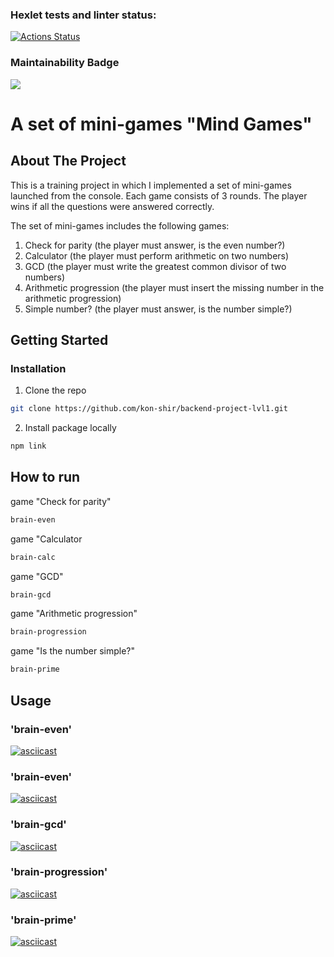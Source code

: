 ### Hexlet tests and linter status:
[![Actions Status](https://github.com/kon-shir/backend-project-lvl1/workflows/hexlet-check/badge.svg)](https://github.com/kon-shir/backend-project-lvl1/actions)

### Maintainability Badge
<a href="https://codeclimate.com/github/codeclimate/codeclimate/maintainability"><img src="https://api.codeclimate.com/v1/badges/a99a88d28ad37a79dbf6/maintainability" /></a>

# A set of mini-games "Mind Games"
## About The Project
This is a training project in which I implemented a set of mini-games launched from the console.
Each game consists of 3 rounds. The player wins if all the questions were answered correctly. 

The set of mini-games includes the following games:
1) Check for parity (the player must answer, is the even number?)
2) Calculator (the player must perform arithmetic on two numbers)
3) GCD (the player must write the greatest common divisor of two numbers)
4) Arithmetic progression (the player must insert the missing number in the arithmetic progression)
5) Simple number? (the player must answer, is the number simple?)
## Getting Started
### Installation
1. Clone the repo
```sh 
git clone https://github.com/kon-shir/backend-project-lvl1.git
```
2. Install package locally
```sh
npm link
```
## How to run
game "Check for parity" 
```sh 
brain-even
```
game "Calculator
```sh 
brain-calc
```
game "GCD"
```sh 
brain-gcd
```
game "Arithmetic progression"
```sh
brain-progression
```
game "Is the number simple?"
```sh 
brain-prime
```
## Usage
### 'brain-even'
[![asciicast](https://asciinema.org/a/rXZRMEyX1QOvqcMY9t7a26OO8.svg)](https://asciinema.org/a/rXZRMEyX1QOvqcMY9t7a26OO8)

### 'brain-even'
[![asciicast](https://asciinema.org/a/DLth3orgEjhvvR68JHqZYwaA1.svg)](https://asciinema.org/a/DLth3orgEjhvvR68JHqZYwaA1)

### 'brain-gcd'
[![asciicast](https://asciinema.org/a/5qGjPlnkKKlBdPgSsT8Twgz5c.svg)](https://asciinema.org/a/5qGjPlnkKKlBdPgSsT8Twgz5c)

### 'brain-progression'
[![asciicast](https://asciinema.org/a/qvkCN8XTfhWFDqKQHGtyX3Nsm.svg)](https://asciinema.org/a/qvkCN8XTfhWFDqKQHGtyX3Nsm)

### 'brain-prime'
[![asciicast](https://asciinema.org/a/Z9pHRxusAJqMjafB5bXfvIJZi.svg)](https://asciinema.org/a/Z9pHRxusAJqMjafB5bXfvIJZi)
